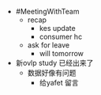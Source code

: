 - #MeetingWithTeam
	- recap
		- kes update
		- consumer hc
	- ask for leave
		- will tomorrow
- 新ovlp study 已经出来了
	- 数据好像有问题
		- 给yafet 留言